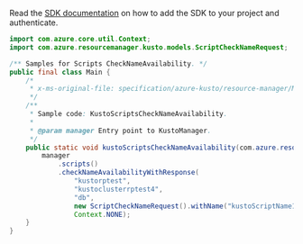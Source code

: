 Read the [SDK documentation](https://github.com/Azure/azure-sdk-for-java/blob/azure-resourcemanager-kusto_1.0.0-beta.3/sdk/kusto/azure-resourcemanager-kusto/README.md) on how to add the SDK to your project and authenticate.

```java
import com.azure.core.util.Context;
import com.azure.resourcemanager.kusto.models.ScriptCheckNameRequest;

/** Samples for Scripts CheckNameAvailability. */
public final class Main {
    /*
     * x-ms-original-file: specification/azure-kusto/resource-manager/Microsoft.Kusto/stable/2021-08-27/examples/KustoScriptsCheckNameAvailability.json
     */
    /**
     * Sample code: KustoScriptsCheckNameAvailability.
     *
     * @param manager Entry point to KustoManager.
     */
    public static void kustoScriptsCheckNameAvailability(com.azure.resourcemanager.kusto.KustoManager manager) {
        manager
            .scripts()
            .checkNameAvailabilityWithResponse(
                "kustorptest",
                "kustoclusterrptest4",
                "db",
                new ScriptCheckNameRequest().withName("kustoScriptName1"),
                Context.NONE);
    }
}
```
